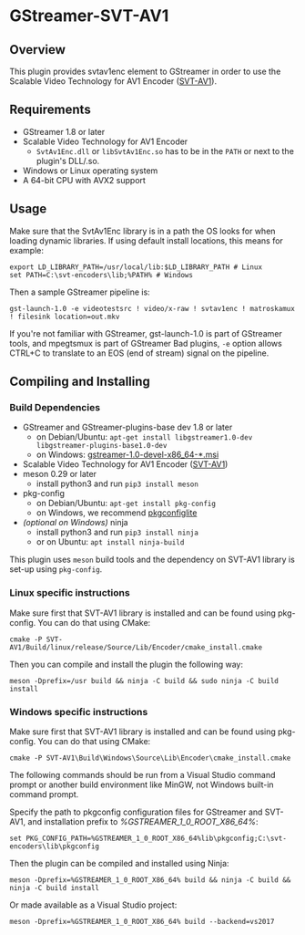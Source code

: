 # GStreamer-SVT-AV1

## Overview

This plugin provides svtav1enc element to GStreamer in order to use the Scalable Video Technology for AV1 Encoder ([SVT-AV1](https://github.com/OpenVisualCloud/SVT-AV1)).

## Requirements

* GStreamer 1.8 or later
* Scalable Video Technology for AV1 Encoder
  * `SvtAv1Enc.dll` or `libSvtAv1Enc.so` has to be in the `PATH` or next to the plugin's DLL/.so.
* Windows or Linux operating system
* A 64-bit CPU with AVX2 support

## Usage

Make sure that the SvtAv1Enc library is in a path the OS looks for when loading dynamic libraries. If using default install locations, this means for example:

    export LD_LIBRARY_PATH=/usr/local/lib:$LD_LIBRARY_PATH # Linux
    set PATH=C:\svt-encoders\lib;%PATH% # Windows

Then a sample GStreamer pipeline is:

    gst-launch-1.0 -e videotestsrc ! video/x-raw ! svtav1enc ! matroskamux ! filesink location=out.mkv

If you're not familiar with GStreamer, gst-launch-1.0 is part of GStreamer tools, and mpegtsmux is part of GStreamer Bad plugins, `-e` option allows CTRL+C to translate to an EOS (end of stream) signal on the pipeline.

## Compiling and Installing

### Build Dependencies

  * GStreamer and GStreamer-plugins-base dev 1.8 or later
      * on Debian/Ubuntu: `apt-get install libgstreamer1.0-dev libgstreamer-plugins-base1.0-dev`
      * on Windows: [gstreamer-1.0-devel-x86_64-*.msi](https://gstreamer.freedesktop.org/data/pkg/windows/)
  * Scalable Video Technology for AV1 Encoder ([SVT-AV1](https://github.com/OpenVisualCloud/SVT-AV1))
  * meson 0.29 or later
      * install python3 and run `pip3 install meson`
  * pkg-config
      * on Debian/Ubuntu: `apt-get install pkg-config`
      * on Windows, we recommend [pkgconfiglite](https://sourceforge.net/projects/pkgconfiglite/)
  * *(optional on Windows)* ninja
      * install python3 and run `pip3 install ninja`
      * or on Ubuntu: `apt install ninja-build`

This plugin uses `meson` build tools and the dependency on SVT-AV1 library is set-up using `pkg-config`.

### Linux specific instructions

Make sure first that SVT-AV1 library is installed and can be found using pkg-config. You can do that using CMake:

    cmake -P SVT-AV1/Build/linux/release/Source/Lib/Encoder/cmake_install.cmake

Then you can compile and install the plugin the following way:

    meson -Dprefix=/usr build && ninja -C build && sudo ninja -C build install

### Windows specific instructions

Make sure first that SVT-AV1 library is installed and can be found using pkg-config. You can do that using CMake:

    cmake -P SVT-AV1\Build\Windows\Source\Lib\Encoder\cmake_install.cmake

The following commands should be run from a Visual Studio command prompt or another build environment like MinGW, not Windows built-in command prompt.

Specify the path to pkgconfig configuration files for GStreamer and SVT-AV1, and installation prefix to _%GSTREAMER_1_0_ROOT_X86_64%_:

    set PKG_CONFIG_PATH=%GSTREAMER_1_0_ROOT_X86_64%lib\pkgconfig;C:\svt-encoders\lib\pkgconfig

Then the plugin can be compiled and installed using Ninja:

    meson -Dprefix=%GSTREAMER_1_0_ROOT_X86_64% build && ninja -C build && ninja -C build install

Or made available as a Visual Studio project:

    meson -Dprefix=%GSTREAMER_1_0_ROOT_X86_64% build --backend=vs2017
